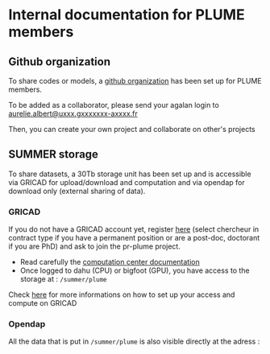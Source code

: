 # Internal documentation for PLUME members

## Github organization

To share codes or models, a [github organization](https://gricad-gitlab.univ-grenoble-alpes.fr/plume) has been set up for PLUME members.

To be added as a collaborator, please send your agalan login to aurelie.albert@uxxx.gxxxxxxx-axxxx.fr

Then, you can create your own project and collaborate on other's projects

## SUMMER storage

To share datasets, a 30Tb storage unit has been set up and is accessible via GRICAD for upload/download and computation and via opendap for download only (external sharing of data).

### GRICAD

If you do not have a GRICAD account yet, register [here](https://perseus.univ-grenoble-alpes.fr/create-account/portal) (select chercheur in contract type if you have a permanent position or are a post-doc, doctorant if you are PhD) and ask to join the pr-plume project.
 - Read carefully the [computation center documentation](https://gricad-doc.univ-grenoble-alpes.fr/en/)
 - Once logged to dahu (CPU) or bigfoot (GPU), you have access to the storage at : ```/summer/plume```

Check [here](gricad.md) for more informations on how to set up your access and compute on GRICAD

### Opendap

All the data that is put in ```/summer/plume``` is also visible directly at the adress : 
